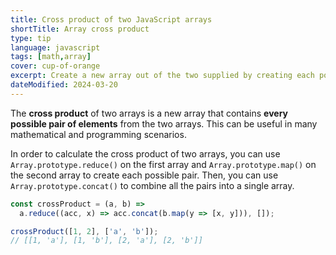 ```yaml
---
title: Cross product of two JavaScript arrays
shortTitle: Array cross product
type: tip
language: javascript
tags: [math,array]
cover: cup-of-orange
excerpt: Create a new array out of the two supplied by creating each possible pair from the arrays.
dateModified: 2024-03-20
---
```


The **cross product** of two arrays is a new array that contains **every possible pair of elements** from the two arrays. This can be useful in many mathematical and programming scenarios.

In order to calculate the cross product of two arrays, you can use `Array.prototype.reduce()` on the first array and `Array.prototype.map()` on the second array to create each possible pair. Then, you can use `Array.prototype.concat()` to combine all the pairs into a single array.

```js
const crossProduct = (a, b) =>
  a.reduce((acc, x) => acc.concat(b.map(y => [x, y])), []);

crossProduct([1, 2], ['a', 'b']);
// [[1, 'a'], [1, 'b'], [2, 'a'], [2, 'b']]
```
